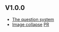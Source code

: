 ## V1.0.0

* [The question system](https://github.com/famiprog/redmine_goodies/pull/3)
* [Image collapse](https://github.com/famiprog/redmine_goodies/pull/1) [PR](https://github.com/famiprog/redmine_goodies/pull/2) 
